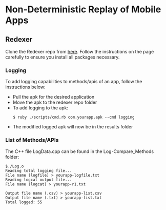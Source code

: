 # Non-Deterministic Replay of Mobile Apps
## Redexer
Clone the Redexer repo from [here](https://github.com/plum-umd/redexer).
Follow the instructions on the page carefully to ensure you install all packages necessary.

### Logging
To add logging capabilities to methods/apis of an app, follow the instructions below:
- Pull the apk for the desired application
- Move the apk to the redexer repo folder
- To add logging to the apk:
  ```
  $ ruby ./scripts/cmd.rb com.yourapp.apk --cmd logging
  ```  
- The modified logged apk will now be in the results folder

### List of Methods/APIs
The C++ file LogData.cpp can be found in the Log-Compare_Methods folder:
```
$./Log.o 
Reading total logging file...
File name (logfile) > yourapp-logfile.txt
Reading logcat output file...
File name (logcat) > yourapp-r1.txt

Output file name (.csv) > yourapp-list.csv 
Output file name (.txt) > yourapp-list.txt
Total logged: 55
```



